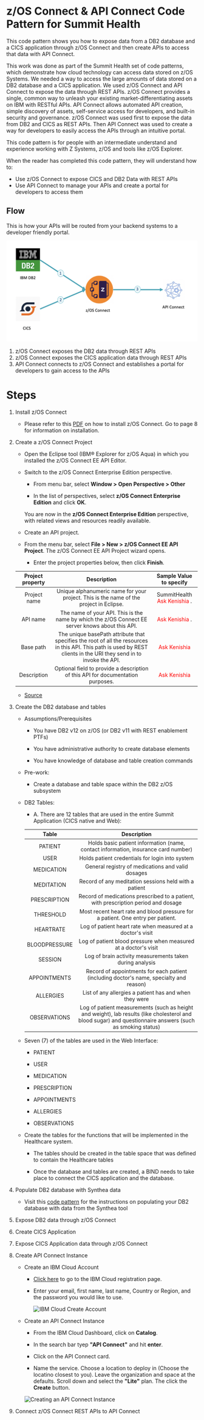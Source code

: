 # z/OS Connect & API Connect Code Pattern for Summit Health

This code pattern shows you how to expose data from a DB2 database and a CICS application through z/OS Connect and then create APIs to access that data with API Connect.

This work was done as part of the Summit Health set of code patterns, which demonstrate how cloud technology can access data stored on z/OS Systems. We needed a way to access the large amounts of data stored on a DB2 database and a CICS application. We used z/OS Connect and API Connect to expose the data through REST APIs. z/OS Connect provides a single, common way to unleash your existing market-differentiating assets on IBM with RESTful APIs. API Connect allows automated API creation, simple discovery of assets, self-service access for developers, and built-in security and governance. z/OS Connect was used first to expose the data from DB2 and CICS as REST APIs. Then API Connect was used to create a way for developers to easily access the APIs through an intuitive portal.

This code pattern is for people with an intermediate understand and experience working with Z Systems, z/OS and tools like z/OS Explorer.

When the reader has completed this code pattern, they will understand how to:

- Use z/OS Connect to expose CICS and DB2 Data with REST APIs
- Use API Connect to manage your APIs and create a portal for developers to access them

## Flow

This is how your APIs will be routed from your backend systems to a developer friendly portal.

![Flow Diagram](doc/source/images/FlowDiagram.png)

1. z/OS Connect exposes the DB2 data through REST APIs
2. z/OS Connect exposes the CICS application data through REST APIs
3. API Connect connects to z/OS Connect and establishes a portal for developers to gain access to the APIs

# Steps

1. Install z/OS Connect

   - Please refer to this [PDF](doc/source/zOSConnectEEV3GettingStarted.pdf) on how to install z/OS Connect. Go to page 8 for information on installation.

2. Create a z/OS Connect Project

   - Open the Eclipse tool (IBM® Explorer for z/OS Aqua) in which you installed the z/OS Connect EE API Editor.

   - Switch to the z/OS Connect Enterprise Edition perspective.

     - From menu bar, select **Window > Open Perspective > Other**

     - In the list of perspectives, select **z/OS Connect Enterprise Edition** and click **OK**.

     You are now in the **z/OS Connect Enterprise Edition** perspective, with related views and resources readily available.

   - Create an API project.

   - From the menu bar, select **File > New > z/OS Connect EE API Project**. The z/OS Connect EE API Project wizard opens.

     - Enter the project properties below, then click **Finish**.

   | **Project property** |                                                                           **Description**                                                                            |                 **Sample Value to specify**                 |
   | :------------------: | :------------------------------------------------------------------------------------------------------------------------------------------------------------------: | :---------------------------------------------------------: |
   |     Project name     |                                        Unique alphanumeric name for your project. This is the name of the project in Eclipse.                                        | SummitHealth <span style="color:red"> Ask Kenishia </span>. |
   |       API name       |                                   The name of your API. This is the name by which the z/OS Connect EE server knows about this API.                                   |       <span style="color:red"> Ask Kenishia </span>.        |
   |      Base path       | The unique basePath attribute that specifies the root of all the resources in this API. This path is used by REST clients in the URI they send in to invoke the API. |        <span style="color:red"> Ask Kenishia </span>        |
   |     Description      |                                           Optional field to provide a description of this API for documentation purposes.                                            |        <span style="color:red"> Ask Kenishia </span>        |

   - [Source](https://www.ibm.com/support/knowledgecenter/en/SS4SVW_2.0.0/com.ibm.zosconnect.doc/scenarios/ims_create_api.html)

3. Create the DB2 database and tables

   - Assumptions/Prerequisites

     - You have DB2 v12 on z/OS (or DB2 v11 with REST enablement PTFs)

     - You have administrative authority to create database elements

     - You have knowledge of database and table creation commands

   - Pre-work:

     - Create a database and table space within the DB2 z/OS subsystem

   - DB2 Tables:

     - A. There are 12 tables that are used in the entire Summit Application (CICS native and Web):

     |   **Table**   |                                                                      **Description**                                                                       |
     | :-----------: | :--------------------------------------------------------------------------------------------------------------------------------------------------------: |
     |    PATIENT    |                                     Holds basic patient information (name, contact information, insurance card number)                                     |
     |     USER      |                                                      Holds patient credentials for login into system                                                       |
     |  MEDICATION   |                                                     General registry of medications and valid dosages                                                      |
     |  MEDITATION   |                                                   Record of any meditation sessions held with a patient                                                    |
     | PRESCRIPTION  |                                     Record of medications prescribed to a patient, with prescription period and dosage                                     |
     |   THRESHOLD   |                                      Most recent heart rate and blood pressure for a patient. One entry per patient.                                       |
     |   HEARTRATE   |                                                Log of patient heart rate when measured at a doctor's visit                                                 |
     | BLOODPRESSURE |                                              Log of patient blood pressure when measured at a doctor's visit                                               |
     |    SESSION    |                                                  Log of brain activity measurements taken during analysis                                                  |
     | APPOINTMENTS  |                                  Record of appointments for each patient (including doctor's name, specialty and reason)                                   |
     |   ALLERGIES   |                                                   List of any allergies a patient has and when they were                                                   |
     | OBSERVATIONS  | Log of patient measurements (such as height and weight), lab results (like cholesterol and blood sugar) and questionnaire answers (such as smoking status) |

   - Seven (7) of the tables are used in the Web Interface:

     - PATIENT

     - USER

     - MEDICATION

     - PRESCRIPTION

     - APPOINTMENTS

     - ALLERGIES

     - OBSERVATIONS

   - Create the tables for the functions that will be implemented in the Healthcare system.

     - The tables should be created in the table space that was defined to contain the Healthcare tables

     - Once the database and tables are created, a BIND needs to take place to connect the CICS application and the database.

4) Populate DB2 database with Synthea data

   - Visit this [code pattern](https://developer.ibm.com/patterns/transform-load-big-data-csv-files-db2-zos-database/) for the instructions on populating your DB2 database with data from the Synthea tool

5) Expose DB2 data through z/OS Connect

6) Create CICS Application

7) Expose CICS Application data through z/OS Connect

8) Create API Connect Instance

   - Create an IBM Cloud Account

     - [Click here](https://cloud.ibm.com/registration) to go to the IBM Cloud registration page.

     - Enter your email, first name, last name, Country or Region, and the password you would like to use.

       ![IBM Cloud Create Account](doc/source/images/IBMCloudCreateAccount.gif)

   - Create an API Connect Instance

     - From the IBM Cloud Dashboard, click on **Catalog**.

     - In the search bar tyep **"API Connect"** and hit **enter**.

     - Click on the API Connect card.

     - Name the service. Choose a location to deploy in (Choose the locatino closest to you). Leave the organization and space at the defaults. Scroll down and select the **"Lite"** plan. The click the **Create** button.

     ![Creating an API Connect Instance](doc/source/images/CreatAPIConnectInstance.gif)

9) Connect z/OS Connect REST APIs to API Connect
